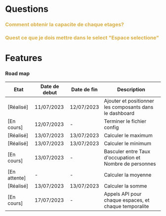 # Questions

### <b style="color: #d9af45"> Comment obtenir la capacite de chaque etages? </b>
### <b style="color: #d9af45"> Quest ce que je dois mettre dans le select "Espace selectione"</b>

# Features
### <b style="color: #000000De">Road map</b>
|Etat|Date de debut|Date de fin|Description|
|----|----|----|----|
|[Réalisé]|11/07/2023 | 12/07/2023 |Ajouter et positionner les composants dans le dashboard|
|[En cours]|12/07/2023 | - |Terminer le fichier config|
|[Réalisé]|13/07/2023 | 13/07/2023 |Calculer le maximum|
|[Réalisé]|13/07/2023 | 13/07/2023 |Calculer le minimum|
|[En cours]|13/07/2023 | - |Basculer entre Taux d'occupation et Nombre de personnes|
|[En attente]|- | - |Calculer la moyenne|
|[Réalisé]|13/07/2023 | 13/07/2023 |Calculer la somme|
|[En cours]|17/07/2023 | - |Appels API pour chaque espaces, et chaque temporalite|
